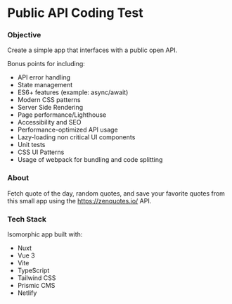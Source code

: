 # Public API Coding Test

### Objective
Create a simple app that interfaces with a public open API.

Bonus points for including:
- API error handling
- State management
- ES6+ features (example: async/await)
- Modern CSS patterns
- Server Side Rendering
- Page performance/Lighthouse
- Accessibility and SEO
- Performance-optimized API usage
- Lazy-loading non critical UI components
- Unit tests
- CSS UI Patterns
- Usage of webpack for bundling and code splitting

### About
Fetch quote of the day, random quotes, and save your favorite quotes from this small app using the https://zenquotes.io/ API. 

### Tech Stack
Isomorphic app built with:
- Nuxt
- Vue 3
- Vite
- TypeScript
- Tailwind CSS
- Prismic CMS
- Netlify